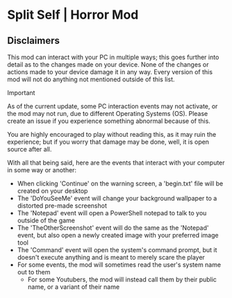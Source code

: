 # Split Self | Horror Mod
## Disclaimers

This mod can interact with your PC in multiple ways; this goes further into detail as to the changes made on your device. None of the changes or actions made to your device damage it in any way. Every version of this mod will not do anything not mentioned outside of this list.

> [!IMPORTANT]
> As of the current update, some PC interaction events may not activate, or the mod may not run, due to different Operating Systems (OS). Please create an issue if you experience something abnormal because of this.

You are highly encouraged to play without reading this, as it may ruin the experience; but if you worry that damage may be done, well, it is open source after all.



With all that being said, here are the events that interact with your computer in some way or another:
- When clicking 'Continue' on the warning screen, a 'begin.txt' file will be created on your desktop
- The 'DoYouSeeMe' event will change your background wallpaper to a distorted pre-made screenshot
- The 'Notepad' event will open a PowerShell notepad to talk to you outside of the game
- The 'TheOtherScreenshot' event will do the same as the 'Notepad' event, but also open a newly created image with your preferred image tool
- The 'Command' event will open the system's command prompt, but it doesn't execute anything and is meant to merely scare the player
- For some events, the mod will sometimes read the user's system name out to them
  - For some Youtubers, the mod will instead call them by their public name, or a variant of their name
